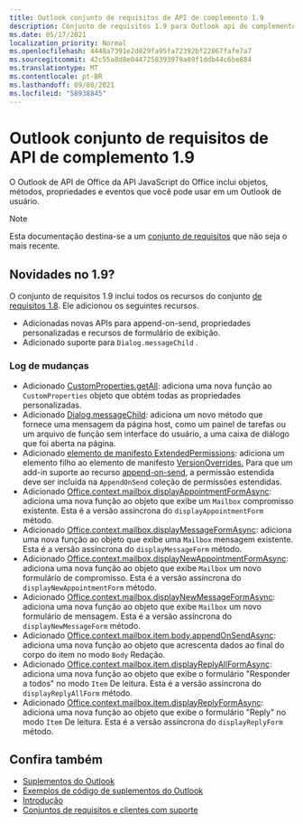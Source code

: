 ```yaml
---
title: Outlook conjunto de requisitos de API de complemento 1.9
description: Conjunto de requisitos 1.9 para Outlook api de complemento.
ms.date: 05/17/2021
localization_priority: Normal
ms.openlocfilehash: 4448a7391e2d829fa95fa72392bf22867fafe7a7
ms.sourcegitcommit: 42c55a8d8e0447258393979a09f1ddb44c6be884
ms.translationtype: MT
ms.contentlocale: pt-BR
ms.lasthandoff: 09/08/2021
ms.locfileid: "58938845"
---
```

# <a name="outlook-add-in-api-requirement-set-19"></a>Outlook conjunto de requisitos de API de complemento 1.9

O Outlook de API de Office da API JavaScript do Office inclui objetos, métodos, propriedades e eventos que você pode usar em um Outlook de usuário.

> [!NOTE]
> Esta documentação destina-se a um [conjunto de requisitos](../../requirement-sets/outlook-api-requirement-sets.md) que não seja o mais recente.

## <a name="whats-new-in-19"></a>Novidades no 1.9?

O conjunto de requisitos 1.9 inclui todos os recursos do conjunto [de requisitos 1.8](../requirement-set-1.8/outlook-requirement-set-1.8.md). Ele adicionou os seguintes recursos.

- Adicionadas novas APIs para append-on-send, propriedades personalizadas e recursos de formulário de exibição.
- Adicionado suporte para `Dialog.messageChild` .

### <a name="change-log"></a>Log de mudanças

- Adicionado [CustomProperties.getAll](/javascript/api/outlook/office.customproperties?view=outlook-js-1.9&preserve-view=true#getAll__): adiciona uma nova função ao `CustomProperties` objeto que obtém todas as propriedades personalizadas.
- Adicionado [Dialog.messageChild](../../../develop/dialog-api-in-office-add-ins.md#pass-information-to-the-dialog-box): adiciona um novo método que fornece uma mensagem da página host, como um painel de tarefas ou um arquivo de função sem interface do usuário, a uma caixa de diálogo que foi aberta na página.
- Adicionado [elemento de manifesto ExtendedPermissions](../../manifest/extendedpermissions.md): adiciona um elemento filho ao elemento de manifesto [VersionOverrides.](../../manifest/versionoverrides.md) Para que um add-in suporte ao recurso [append-on-send](../../../outlook/append-on-send.md), a permissão estendida deve ser incluída na `AppendOnSend` coleção de permissões estendidas.
- Adicionado [Office.context.mailbox.displayAppointmentFormAsync](/javascript/api/outlook/office.mailbox?view=outlook-js-1.9&preserve-view=true#displayAppointmentFormAsync_itemId__options__callback_): adiciona uma nova função ao objeto que exibe um `Mailbox` compromisso existente. Esta é a versão assíncrona do `displayAppointmentForm` método.
- Adicionado [Office.context.mailbox.displayMessageFormAsync](/javascript/api/outlook/office.mailbox?view=outlook-js-1.9&preserve-view=true#displayMessageFormAsync_itemId__options__callback_): adiciona uma nova função ao objeto que exibe uma `Mailbox` mensagem existente. Esta é a versão assíncrona do `displayMessageForm` método.
- Adicionado [Office.context.mailbox.displayNewAppointmentFormAsync](/javascript/api/outlook/office.mailbox?view=outlook-js-1.9&preserve-view=true#displayNewAppointmentFormAsync_parameters__options__callback_): adiciona uma nova função ao objeto que exibe `Mailbox` um novo formulário de compromisso. Esta é a versão assíncrona do `displayNewAppointmentForm` método.
- Adicionado [Office.context.mailbox.displayNewMessageFormAsync](/javascript/api/outlook/office.mailbox?view=outlook-js-1.9&preserve-view=true#displayNewMessageFormAsync_parameters__options__callback_): adiciona uma nova função ao objeto que exibe `Mailbox` um novo formulário de mensagem. Esta é a versão assíncrona do `displayNewMessageForm` método.
- Adicionado [Office.context.mailbox.item.body.appendOnSendAsync](/javascript/api/outlook/office.body?view=outlook-js-1.9&preserve-view=true#appendOnSendAsync_data__options__callback_): adiciona uma nova função ao objeto que acrescenta dados ao final do corpo do item no modo `Body` Redação.
- Adicionado [Office.context.mailbox.item.displayReplyAllFormAsync](office.context.mailbox.item.md#methods): adiciona uma nova função ao objeto que exibe o formulário "Responder a todos" no modo `Item` De leitura. Esta é a versão assíncrona do `displayReplyAllForm` método.
- Adicionado [Office.context.mailbox.item.displayReplyFormAsync](office.context.mailbox.item.md#methods): adiciona uma nova função ao objeto que exibe o formulário "Reply" no modo `Item` De leitura. Esta é a versão assíncrona do `displayReplyForm` método.

## <a name="see-also"></a>Confira também

- [Suplementos do Outlook](../../../outlook/outlook-add-ins-overview.md)
- [Exemplos de código de suplementos do Outlook](https://developer.microsoft.com/outlook/gallery/?filterBy=Outlook,Samples,Add-ins)
- [Introdução](../../../quickstarts/outlook-quickstart.md)
- [Conjuntos de requisitos e clientes com suporte](../../requirement-sets/outlook-api-requirement-sets.md)
